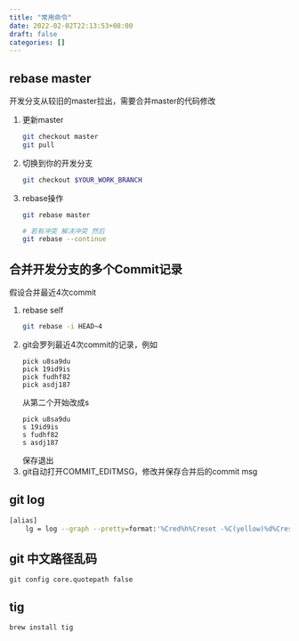 ```yaml
---
title: "常用命令"
date: 2022-02-02T22:13:53+08:00
draft: false
categories: []
---
```


## rebase master

开发分支从较旧的master拉出，需要合并master的代码修改

1. 更新master
    ```sh
    git checkout master
    git pull
    ```
2. 切换到你的开发分支
    ```sh
    git checkout $YOUR_WORK_BRANCH 
    ```
3. rebase操作
    ```sh
    git rebase master
    
    # 若有冲突 解决冲突 然后
    git rebase --continue
    ```

## 合并开发分支的多个Commit记录

假设合并最近4次commit

1. rebase self
    ```sh
    git rebase -i HEAD~4
    ```
2. git会罗列最近4次commit的记录，例如
    ```
    pick u8sa9du
    pick 19id9is
    pick fudhf82
    pick asdj187
    ```
    从第二个开始改成s
    ```
    pick u8sa9du
    s 19id9is
    s fudhf82
    s asdj187
    ```
    保存退出
3. git自动打开COMMIT_EDITMSG，修改并保存合并后的commit msg

## git log


```sh
[alias]
    lg = log --graph --pretty=format:'%Cred%h%Creset -%C(yellow)%d%Creset %s %Cgreen(%cr)%Creset' --abbrev-commit --date=relative
```

## git 中文路径乱码

```
git config core.quotepath false
```

## tig

```sh
brew install tig
```
